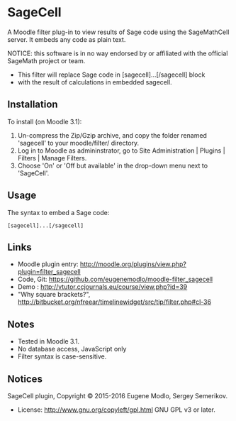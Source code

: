 SageCell
=============

A Moodle filter plug-in to view results of Sage code using the SageMathCell server. 
It embeds any code as plain text.

NOTICE: this software is in no way endorsed by or affiliated with the official SageMath project or team.

 *  This filter will replace Sage code in [sagecell]...[/sagecell] block 
 *  with the result of calculations in embedded sagecell.

Installation
------------
To install (on Moodle 3.1):

1. Un-compress the Zip/Gzip archive, and copy the folder renamed 'sagecell' to your moodle/filter/ directory.
2. Log in to Moodle as admininstrator, go to Site Administration | Plugins | Filters | Manage Filters.
3. Choose 'On' or 'Off but available' in the drop-down menu next to 'SageCell'.

Usage
-----
The syntax to embed a Sage code:

    [sagecell]...[/sagecell]

Links
-----
* Moodle plugin entry: <http://moodle.org/plugins/view.php?plugin=filter_sagecell>
* Code, Git: <https://github.com/eugenemodlo/moodle-filter_sagecell>
* Demo : <http://vtutor.ccjournals.eu/course/view.php?id=39>
* "Why square brackets?", <http://bitbucket.org/nfreear/timelinewidget/src/tip/filter.php#cl-36>

Notes
-----
* Tested in Moodle 3.1.
* No database access, JavaScript only
* Filter syntax is case-sensitive.

Notices
-------
SageCell plugin, Copyright © 2015-2016 Eugene Modlo, Sergey Semerikov.

* License: <http://www.gnu.org/copyleft/gpl.html> GNU GPL v3 or later.
